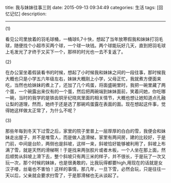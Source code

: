 title:   我与妹妹往事三则
date: 2015-09-13 09:34:49 
categories: 生活
tags: [回忆记忆] 
description: 

---

(1)

看见公司里放着的羽毛球桶，一桶球6,7十快，想起了当年放寒假我和妹妹打羽毛球，随便找个小超市买两个球，一个球一块钱。两个球能玩好几天，直到把羽毛球上毛发光了才终于又买下一个，那样的时光也一去不复返了。﻿

﻿(2)

在办公室坐着假装看书的时候，想起了小时候我和妹妹之间的一段往事，那时候我大概也只是小学五六年级左右，妹妹大概刚上小学，父母正忙，我就煮方便面来吃，当然也给妹妹的煮上了，还加了几个鸡蛋，将面盛碗里时，我把一碗里藏了两个蛋，一个碗露出来仅有的一个蛋，然后把两碗端到妹妹面前，笑着问她，你吃哪一碗，当时的我学的是铁齿铜牙纪晓岚里面的相关情节，大概也想让她知道点孔融让梨的道理，然而，她终于还是选了那碗鸡蛋露在表面的面。现在想起这件事，觉得她这样做太正常了，为什么不呢？

(3)

那些年每到冬天下过雪之后，家里的院子里普上一层厚厚的白白的雪，我便会和妹妹走出屋子，并不是堆雪人，而是做人造滑梯，家里有两间房，建的比较好，于是门前，中间是台阶，两侧也是斜坡，这样一来，斜坡恰好能够被利用了，斜坡上布满了雪，就是天然的滑梯啊！于是找来两张胶片或者木板，一个人坐在那上面，然后顺势从斜坡上滑下去，整个斜坡只有两三米的样子，并不很长，于是玩了一次又玩一次，那个时候的妹妹，也是很勇敢的，比我玩得都要high,用现在的话就是女汉子喽，丝毫也不害怕！这样的事情，那几年，一旦下雪，必然会玩，只是往往一天以后，父亲就会要求扫雪了，于是那滑梯也无从谈起了。
